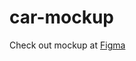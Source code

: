 # car-mockup

Check out mockup at [Figma](https://www.figma.com/file/JT9dTNoY4tvSUxbgQxt4dG/Freebie-Template-1---Car-Repair-and-Doggie-Daycare-by-June-Parent-(Copy)?node-id=0%3A9081&viewport=-624%2C-1867%2C0.3294961452484131)